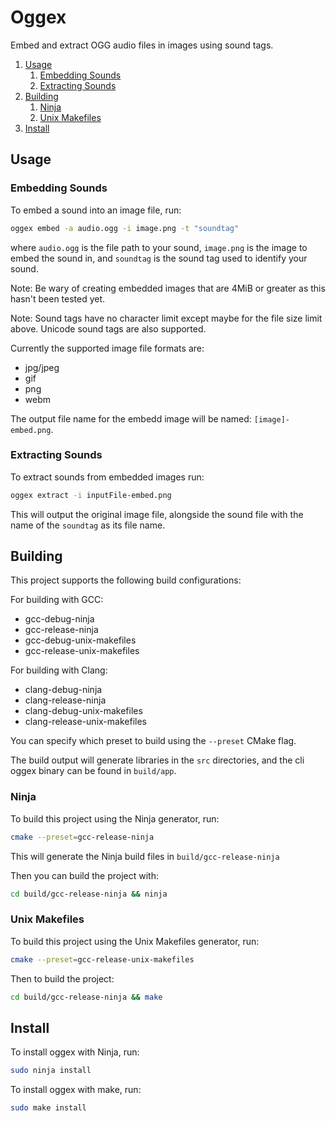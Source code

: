 # Oggex

Embed and extract OGG audio files in images using sound tags.

1. [Usage](#usage)
    1. [Embedding Sounds](#embedding-sounds)
    2. [Extracting Sounds](#extracting-sounds)
2. [Building](#building)
    1. [Ninja](ninja)
    2. [Unix Makefiles](unix-makefiles)
3. [Install](#install)

## Usage


### Embedding Sounds

To embed a sound into an image file, run:
``` bash
oggex embed -a audio.ogg -i image.png -t "soundtag"
```

where `audio.ogg` is the file path to your sound, `image.png` is the image to embed the sound in,
and `soundtag` is the sound tag used to identify your sound.

Note: Be wary of creating embedded images that are 4MiB or greater as this hasn't been tested yet.

Note: Sound tags have no character limit except maybe for the file size limit above.
Unicode sound tags are also supported.

Currently the supported image file formats are:

- jpg/jpeg
- gif
- png
- webm

The output file name for the embedd image will be named: `[image]-embed.png`.

### Extracting Sounds

To extract sounds from embedded images run:

``` bash
oggex extract -i inputFile-embed.png
```

This will output the original image file, alongside the
sound file with the name of the `soundtag` as its file name.

## Building

This project supports the following build configurations:

For building with GCC:

- gcc-debug-ninja
- gcc-release-ninja
- gcc-debug-unix-makefiles
- gcc-release-unix-makefiles

For building with Clang:

- clang-debug-ninja
- clang-release-ninja
- clang-debug-unix-makefiles
- clang-release-unix-makefiles

You can specify which preset to build using the `--preset` CMake flag.

The build output will generate libraries in the `src` directories,
and the cli oggex binary can be found in `build/app`.

### Ninja

To build this project using the Ninja generator, run:

``` bash
cmake --preset=gcc-release-ninja

```

This will generate the Ninja build files in `build/gcc-release-ninja`

Then you can build the project with:

``` bash
cd build/gcc-release-ninja && ninja
```

### Unix Makefiles

To build this project using the Unix Makefiles generator, run:

``` bash
cmake --preset=gcc-release-unix-makefiles
```

Then to build the project:
``` bash
cd build/gcc-release-ninja && make
```

## Install

To install oggex with Ninja, run:
``` bash
sudo ninja install
```

To install oggex with make, run:
``` bash
sudo make install
```
